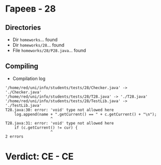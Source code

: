 # Гареев - 28
## Directories
- Dir `homeworks`... found
- Dir `homeworks/28`... found
- File `homeworks/28/P28.java`... found
## Compiling
- Compilation log
```
'/home/red/uni/info/students/tests/28/Checker.java' -> './Checker.java'
'/home/red/uni/info/students/tests/28/T28.java' -> './T28.java'
'/home/red/uni/info/students/tests/28/TestLib.java' -> './TestLib.java'
T28.java:30: error: 'void' type not allowed here
    log.append(name + ".getCurrent() == " + c.getCurrent() + "\n");
                    ^
T28.java:31: error: 'void' type not allowed here
    if (c.getCurrent() != cur) {
                    ^
2 errors

```
# Verdict: **CE** - CE
